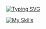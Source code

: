 [![Typing SVG](https://readme-typing-svg.herokuapp.com?color=%2336BCF7&lines=Страницы+истории+потомков+Жуковского)](https://git.io/typing-svg)


[![My Skills](https://skillicons.dev/icons?i=matlab,python,c++)](https://skillicons.dev)

<!--
**AKX-M/AKX-M** is a ✨ _special_ ✨ repository because its `README.md` (this file) appears on your GitHub profile.

Here are some ideas to get you started:

- 🔭 I’m currently working on ...
- 🌱 I’m currently learning ...
- 👯 I’m looking to collaborate on ...
- 🤔 I’m looking for help with ...
- 💬 Ask me about ...
- 📫 How to reach me: ...
- 😄 Pronouns: ...
- ⚡ Fun fact: ...
-->
